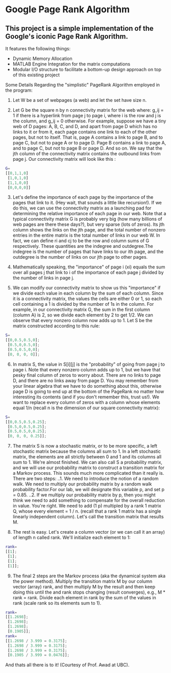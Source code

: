 Google Page Rank Algorithm
==
This project is a simple implementation of the Google's iconic Page Rank Algorithm.
--
It features the following things:

* Dynamic Memory Allocation
* MATLAB Engine Integration for the matrix computations
* Modular I/O structure to facilitate a bottom-up design approach on top of this existing project

Some Details Regarding the "simplistic" PageRank Algorithm employed in the program: 

1. Let W be a set of webpages (a web) and let the set have size n.

2. Let G be the square n by n connectivity matrix for the web where:
g_ij = 1 if there is a hyperlink from page j to page i, where i is the row and j is the column, and g_ij = 0 otherwise. For example, suppose we have a tiny web of D pages: A, B, C, and D, and apart from page D which has no links to it or from it, each page contains one link to each of the other pages, but not to itself. That is, page A contains a link to page B, and to page C, but not to page A or to page D. Page B contains a link to page A, and to page C, but not to page B or page D. And so on. We say that the jth column of the connectivity matrix contains the outbound links from page j. Our connectivity matrix will look like this :
```Matlab
G=
[[0,1,1,0]
 [1,0,1,0]
 [1,1,0,0]
 [0,0,0,0]]
```
3. Let's define the importance of each page by the importance of the pages that link to it. (Hey wait, that sounds a little like recursion!). If we
do this, we can use the connectivity matrix as a launching pad for determining the relative importance of each page in our web. Note that a
typical connectivity matrix G is probably very big (how many billions of web pages are there these days?), but very sparse (lots of zeros). Its jth
column shows the links on the jth page, and the total number of nonzero entries in the entire matrix is the total number of links in our web W. In
fact, we can define ri and cj to be the row and column sums of G respectively. These quantities are the indegree and outdegree.The indegree is the number of pages that have links to our ith page, and the outdegree is the number of links on our jth page to other pages.

4. Mathematically speaking, the "importance" of page i (xi) equals the sum over all pages j that link to i of the importance of each page j divided
by the number of links in page j.

5. We can modify our connectivity matrix to show us this "importance" if we divide each value in each column by the sum of each column. Since it is a connectivity matrix, the values the cells are either 0 or 1, so each cell containing a 1 is divided by the number of 1s in the column.
For example, in our connectivity matrix G, the sum in the first column (column A) is 2, so we divide each element by 2 to get 1/2. We can
observe that every nonzero column now adds up to 1. Let S be the matrix constructed according to this rule:
```Matlab
S=
[[0,0.5,0.5,0];
 [0.5,0,0.5,0];
 [0.5,0.5,0,0];
 [0, 0, 0, 0]];
```
6. In matrix S, the value in S[i][j] is the "probability" of going from page j to page i. Note that every nonzero column adds up to 1, but we have that pesky final column of zeros to worry about. There are no links to page D, and there are no links away from page D. You may remember from your linear algebra that we have to do something about this, otherwise page D is going to end up at the bottom of the PageRank no matter how interesting its contents (and if you don't remember this, trust us!). We want to replace every column of zeros with a column whose elements equal 1/n (recall n is the dimension of our square connectivity matrix):
```Matlab
S=
[[0,0.5,0.5,0.25];
 [0.5,0,0.5,0.25];
 [0.5,0.5,0,0.25];
 [0, 0, 0, 0.25]];
```
7. The matrix S is now a stochastic matrix, or to be more specific, a left stochastic matrix because the columns all sum to 1. In a left stochastic matrix, the elements are all strictly between 0 and 1 and its columns all sum to 1. We're almost finished. We can also call S a probability matrix, and we will use our probability matrix to construct a transition matrix for a Markov process. This sounds much more complicated than it really is. There are two steps:
		..1. We need to introduce the notion of a random walk. We need to 	multiply our probability matrix by a random walk probability factor.For our lab, we will designate this variable p, and set p = 0.85.
		..2. If we multiply our probability matrix by p, then you might think we need to add something to compensate for the overall reduction in value. You're right. We need to add (1 p) multipled by a rank 1 matrix Q, whose every element = 1 / n. (recall that a rank 1 matrix has a single linearly independent column). Let's call the transition matrix that results M.
		
8. The rest is easy. Let's create a column vector (or we can call it an array) of length n called rank. We'll initialize each element to 1:
```Matlab
rank=
[[1];
 [1]; 
 [1];
 [1]]; 	
```
9. The final 2 steps are the Markov process (aka the dynamical system aka the power method). Multiply the transition matrix M by our column vector (array) rank, and then multiply M by the result and then keep doing this until the and rank stops changing (result converges), e.g., M * rank = rank. Divide each element in rank by the sum of the values in rank (scale rank so its elements sum to 1).
```Matlab
rank=
[[1.2698];
 [1.2698]; 
 [1.2698];
 [0.1905]]; 
rank= 	
[[1.2698 / 3.999 = 0.3175];
 [1.2698 / 3.999 = 0.3175];
 [1.2698 / 3.999 = 0.3175];
 [0.1905 / 3.999 = 0.0476]];
 ```
And thats all there is to it! 
(Courtesy of Prof. Awad at UBC).